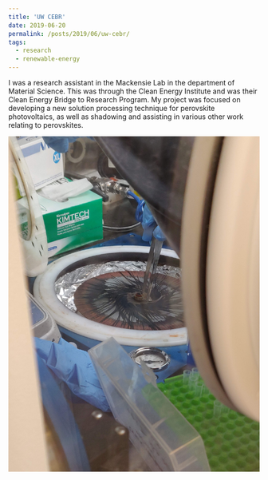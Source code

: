 ```yaml
---
title: 'UW CEBR'
date: 2019-06-20
permalink: /posts/2019/06/uw-cebr/
tags:
  - research
  - renewable-energy
---
```


 I was a research assistant in the Mackensie Lab in the department of Material Science. This was through the Clean Energy Institute and was their Clean Energy Bridge to Research Program. My project was focused on developing a new solution processing technique for perovskite photovoltaics, as well as shadowing and assisting in various other work relating to perovskites.

 <img src="/images/IMG_20190715_162725.jpg"
     alt="Glovebox with spin coated photovoltaic" /> 
